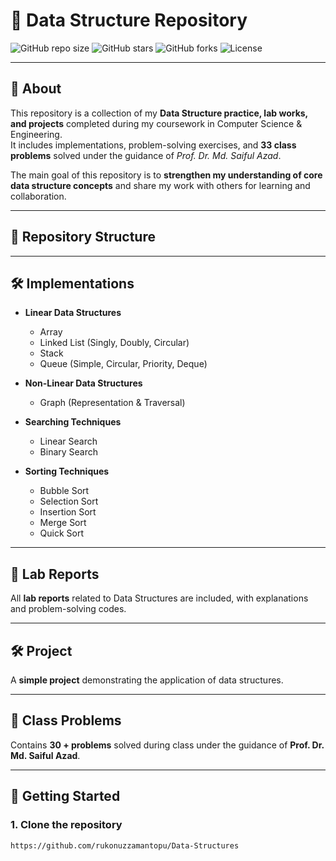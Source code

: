 # 📘 Data Structure Repository  

![GitHub repo size](https://img.shields.io/github/repo-size/your-username/data-structure-repo)
![GitHub stars](https://img.shields.io/github/stars/your-username/data-structure-repo?style=social)
![GitHub forks](https://img.shields.io/github/forks/your-username/data-structure-repo?style=social)
![License](https://img.shields.io/github/license/your-username/data-structure-repo)

---

## 📖 About
This repository is a collection of my **Data Structure practice, lab works, and projects** completed during my coursework in Computer Science & Engineering.  
It includes implementations, problem-solving exercises, and **33 class problems** solved under the guidance of *Prof. Dr. Md. Saiful Azad*.  

The main goal of this repository is to **strengthen my understanding of core data structure concepts** and share my work with others for learning and collaboration.  

---

## 📂 Repository Structure  


---

## 🛠 Implementations  

- **Linear Data Structures**  
  - Array  
  - Linked List (Singly, Doubly, Circular)  
  - Stack  
  - Queue (Simple, Circular, Priority, Deque)  

- **Non-Linear Data Structures**  
  - Graph (Representation & Traversal)  

- **Searching Techniques**  
  - Linear Search  
  - Binary Search  

- **Sorting Techniques**  
  - Bubble Sort  
  - Selection Sort  
  - Insertion Sort  
  - Merge Sort  
  - Quick Sort  

---

## 📑 Lab Reports  
All **lab reports** related to Data Structures are included, with explanations and problem-solving codes.  

---

## 🛠 Project  
A **simple project** demonstrating the application of data structures.  

---

## 📘 Class Problems  
Contains **30 + problems** solved during class under the guidance of **Prof. Dr. Md. Saiful Azad**.  

---

## 🚀 Getting Started  

### 1. Clone the repository  
```bash
https://github.com/rukonuzzamantopu/Data-Structures
